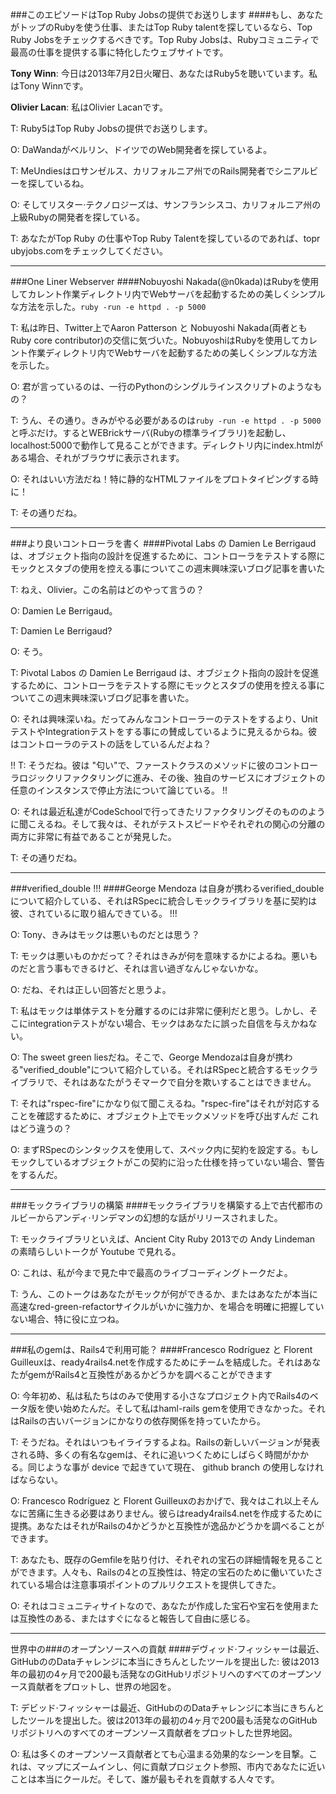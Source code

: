 ###このエピソードはTop Ruby Jobsの提供でお送りします
####もし、あなたがトップのRubyを使う仕事、またはTop Ruby talentを探しているなら、Top Ruby Jobsをチェックするべきです。Top Ruby Jobsは、Rubyコミュニティで最高の仕事を提供する事に特化したウェブサイトです。

**Tony Winn**: 今日は2013年7月2日火曜日、あなたはRuby5を聴いています。私はTony Winnです。

**Olivier Lacan**: 私はOlivier Lacanです。

T: Ruby5はTop Ruby Jobsの提供でお送りします。

O: DaWandaがベルリン、ドイツでのWeb開発者を探しているよ。

T: MeUndiesはロサンゼルス、カリフォルニア州でのRails開発者でシニアルビーを探しているね。

O: そしてリスター·テクノロジーズは、サンフランシスコ、カリフォルニア州の上級Rubyの開発者を探している。

T: あなたがTop Ruby の仕事やTop Ruby Talentを探しているのであれば、topr​​ubyjobs.comをチェックしてください。

---

###One Liner Webserver
####Nobuyoshi Nakada(@n0kada)はRubyを使用してカレント作業ディレクトリ内でWebサーバを起動するための美しくシンプルな方法を示した。`ruby -run -e httpd . -p 5000`

T: 私は昨日、Twitter上でAaron Patterson と Nobuyoshi Nakada(両者ともRuby core contributor)の交信に気づいた。NobuyoshiはRubyを使用してカレント作業ディレクトリ内でWebサーバを起動するための美しくシンプルな方法を示した。

O: 君が言っているのは、一行のPythonのシングルラインスクリプトのようなもの？

T: うん、その通り。きみがやる必要があるのは`ruby -run -e httpd . -p 5000` と呼ぶだけ。するとWEBrickサーバ(Rubyの標準ライブラリ)を起動し、localhost:5000で動作して見ることができます。ディレクトリ内にindex.htmlがある場合、それがブラウザに表示されます。

O: それはいい方法だね！特に静的なHTMLファイルをプロトタイピングする時に！

T: その通りだね。

---

###より良いコントローラを書く
####Pivotal Labs の Damien Le Berrigaudは、オブジェクト指向の設計を促進するために、コントローラをテストする際にモックとスタブの使用を控える事についてこの週末興味深いブログ記事を書いた

T: ねえ、Olivier。この名前はどのやって言うの？

O: Damien Le Berrigaud。

T: Damien Le Berrigaud?

O: そう。

T: Pivotal Labos の Damien Le Berrigaud は、オブジェクト指向の設計を促進するために、コントローラをテストする際にモックとスタブの使用を控える事についてこの週末興味深いブログ記事を書いた。

O: それは興味深いね。だってみんなコントローラーのテストをするより、UnitテストやIntegrationテストをする事にの賛成しているように見えるからね。彼はコントローラのテストの話をしているんだよね？

!!
T: そうだね。彼は "匂い"で、ファーストクラスのメソッドに彼のコントローラロジックリファクタリングに進み、その後、独自のサービスにオブジェクトの任意のインスタンスで停止方法について論じている。
!!

O: それは最近私達がCodeSchoolで行ってきたリファクタリングそのもののように聞こえるね。そして我々は、それがテストスピードやそれぞれの関心の分離の両方に非常に有益であることが発見した。

T: その通りだね。

---

###verified_double
!!!
####George Mendoza は自身が携わるverified_doubleについて紹介している、それはRSpecに統合しモックライブラリを基に契約は彼、されているに取り組んできている。
!!!

O: Tony、きみはモックは悪いものだとは思う？

T: モックは悪いものかだって？それはきみが何を意味するかによるね。悪いものだと言う事もできるけど、それは言い過ぎなんじゃないかな。

O: だね、それは正しい回答だと思うよ。

T: 私はモックは単体テストを分離するのには非常に便利だと思う。しかし、そこにintegrationテストがない場合、モックはあなたに誤った自信を与えかねない。

O: The sweet green liesだね。そこで、George Mendozaは自身が携わる"verified_double"について紹介している。それはRSpecと統合するモックライブラリで、それはあなたがうそマークで自分を欺いすることはできません。

T: それは"rspec-fire"にかなり似て聞こえるね。"rspec-fire"はそれが対応することを確認するために、オブジェクト上でモックメソッドを呼び出すんだ これはどう違うの？

O: まずRSpecのシンタックスを使用して、スペック内に契約を設定する。もしモックしているオブジェクトがこの契約に沿った仕様を持っていない場合、警告をするんだ。

---

###モックライブラリの構築
####モックライブラリを構築する上で古代都市のルビーからアンディ·リンデマンの幻想的な話がリリースされました。

T: モックライブラリといえば、Ancient City Ruby 2013での Andy Lindeman の素晴らしいトークが Youtube で見れる。

O: これは、私が今まで見た中で最高のライブコーディングトークだよ。

T: うん、このトークはあなたがモックが何ができるか、またはあなたが本当に高速なred-green-refactorサイクルがいかに強力か、を場合を明確に把握していない場合、特に役に立つね。

---

###私のgemは、Rails4で利用可能？
####Francesco Rodríguez と Florent Guilleuxは、ready4rails4.netを作成するためにチームを結成した。それはあなたがgemがRails4と互換性があるかどうかを調べることができます

O: 今年初め、私は私たちはのみで使用する小さなプロジェクト内でRails4のベータ版を使い始めたんだ。そして私はhaml-rails gemを使用できなかった。それはRailsの古いバージョンにかなりの依存関係を持っていたから。

T: そうだね。それはいつもイライラするよね。Railsの新しいバージョンが発表される時、多くの有名なgemは、それに追いつくためにしばらく時間がかかる。同じような事が device で起きていて現在、 github branch の使用しなければならない。

O: Francesco Rodríguez と Florent Guilleuxのおかげで、我々はこれ以上そんなに苦痛に生きる必要はありません。彼らはready4rails4.netを作成するために提携。あなたはそれがRailsの4かどうかと互換性が逸品かどうかを調べることができます。

T: あなたも、既存のGemfileを貼り付け、それぞれの宝石の詳細情報を見ることができます。人々も、Railsの4との互換性は、特定の宝石のために働いていたされている場合は注意事項ポイントのプルリクエストを提供してきた。

O: それはコミュニティサイトなので、あなたが作成した宝石や宝石を使用または互換性のある、またはすぐになると報告して自由に感じる。

---

世界中の###のオープンソースへの貢献
####デヴィッド·フィッシャーは最近、GitHubののDataチャレンジに本当にきちんとしたツールを提出した: 彼は2013年の最初の4ヶ月で200最も活発なのGitHubリポジトリへのすべてのオープンソース貢献者をプロットし、世界の地図を。

T: デビッド·フィッシャーは最近、GitHubののDataチャレンジに本当にきちんとしたツールを提出した。彼は2013年の最初の4ヶ月で200最も活発なのGitHubリポジトリへのすべてのオープンソース貢献者をプロットした世界地図。

O: 私は多くのオープンソース貢献者とても心温まる効果的なシーンを目撃。これは、マップにズームインし、何に貢献プロジェクト参照、市内であなたに近いことは本当にクールだ。そして、誰が最もそれを貢献する人々です。